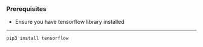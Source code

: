 ### Prerequisites
- Ensure you have tensorflow library installed
---

```Bash
pip3 install tensorflow
```
